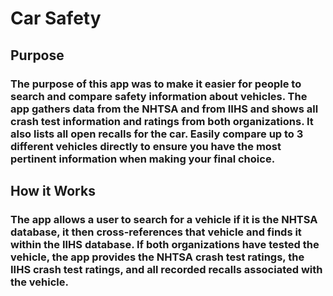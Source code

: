 # Car Safety

## Purpose 

### The purpose of this app was to make it easier for people to search and compare safety information about vehicles. The app gathers data from the NHTSA and from IIHS and shows all crash test information and ratings from both organizations. It also lists all open recalls for the car. Easily compare up to 3 different vehicles directly to ensure you have the most pertinent information when making your final choice.


## How it Works

### The app allows a user to search for a vehicle if it is the NHTSA database, it then cross-references that vehicle and finds it within the IIHS database. If both organizations have tested the vehicle, the app provides the NHTSA crash test ratings, the IIHS crash test ratings, and all recorded recalls associated with the vehicle.